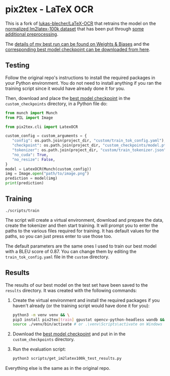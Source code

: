 # pix2tex - LaTeX OCR

This is a fork of [lukas-blecher/LaTeX-OCR](https://github.com/lukas-blecher/LaTeX-OCR) that retrains the model on the [normalized Im2latex-100k dataset](https://im2markup.yuntiandeng.com/data/) that has been put through [some additional preprocessing](https://github.com/Adi-UA/LaTeX-OCR/blob/main/scripts/download_and_extract_data.py#L64-L90).

The [details of my best run can be found on Weights & Biases](https://wandb.ai/adioss/LaTeX-OCR/runs/gzcrm3f6) and the [corresponding best model checkpoint can be downloaded from here](https://drive.google.com/drive/folders/1_i6vDSnAJT0d_j0uILBNlQgZPCrcUBze?usp=sharing).

## Testing

Follow the original repo's instructions to install the required packages in your Python environment. You do not need to install anything if you ran the training script since it would have already done it for you.

Then, download and place the [best model checkpoint](https://drive.google.com/drive/folders/1_i6vDSnAJT0d_j0uILBNlQgZPCrcUBze?usp=sharing) in the `custom_checkpoints` directory, in a Python file do:

```python
from munch import Munch
from PIL import Image

from pix2tex.cli import LatexOCR

custom_config = custom_arguments = {
   "config": os.path.join(project_dir, "custom/train_tok_config.yaml"),
   "checkpoint": os.path.join(project_dir, "custom_checkpoints/model.pth"),
   "tokenizer": os.path.join(project_dir, "custom/train_tokenizer.json"),
   "no_cuda": True,
   "no_resize": False,
}
model = LatexOCR(Munch(custom_config))
img = Image.open("path/to/image.png")
prediction = model(img)
print(prediction)
```

## Training

```
./scripts/train
```

The script will create a virtual environment, download and prepare the data, create the tokenizer and then start training. It will prompt you to enter the paths to the various files required for training. It has default values for the paths, so you can just press enter to use those too.

The default parameters are the same ones I used to train our best model with a BLEU score of 0.87. You can change them by editing the `train_tok_config.yaml` file in the `custom` directory.

## Results

The results of our best model on the test set have been saved to the `results` directory. It was created with the following commands:

1. Create the virtual environment and install the required packages if you haven't already (or the training script would have done it for you):

   ```bash
   python3 -m venv venv && \
   pip3 install pix2tex[train] gpustat opencv-python-headless wandb && \
   source ./venv/bin/activate # or .\venv\Scripts\activate on Windows
   ```

2. Download the [best model checkpoint](https://drive.google.com/drive/folders/1_i6vDSnAJT0d_j0uILBNlQgZPCrcUBze?usp=sharing) and put in in the `custom_checkpoints` directory.
3. Run the evaluation script:
   ```bash
   python3 scripts/get_im2latex100k_test_results.py
   ```

Everything else is the same as in the original repo.
